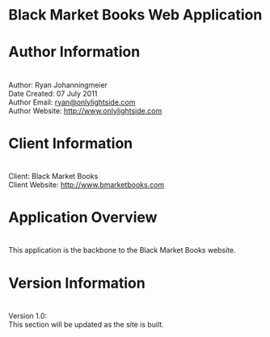 # Black Market Books Web Application

###
#
# Author Information
#
###

Author: Ryan Johanningmeier  
Date Created: 07 July 2011  
Author Email: ryan@onlylightside.com  
Author Website: http://www.onlylightside.com

###
#
# Client Information
#
###

Client: Black Market Books  
Client Website: http://www.bmarketbooks.com

###
#
# Application Overview
#
###

This application is the backbone to the Black Market Books website.

###
#
# Version Information
#
###

Version 1.0:  
This section will be updated as the site is built.
